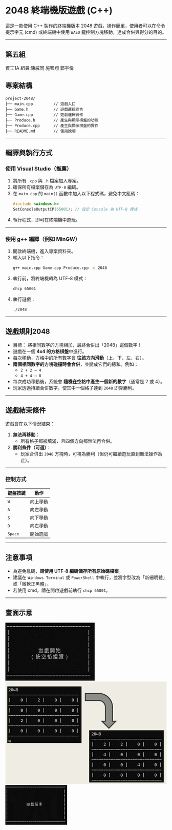 # 2048 終端機版遊戲 (C++)

這是一款使用 C++ 製作的終端機版本 2048 遊戲，操作簡單，使用者可以在命令提示字元 (cmd) 或終端機中使用 `WASD` 鍵控制方塊移動，達成合併與得分的目的。

---

## 第五組
資工1A
組員:陳威同
     施智翔
     郭宇倫

## 專案結構

```
project-2048/
├── main.cpp         // 遊戲入口
├── Game.h           // 遊戲邏輯宣告
├── Game.cpp         // 遊戲邏輯實作
├── Produce.h        // 產生與顯示棋盤的功能
├── Produce.cpp      // 產生與顯示棋盤的實作
├── README.md        // 使用說明
```

---

## 編譯與執行方式

### 使用 Visual Studio（推薦）

1. 將所有 `.cpp` 與 `.h` 檔案加入專案。
2. 確保所有檔案儲存為 `UTF-8` 編碼。
3. 在 `main.cpp` 的 `main()` 函數中加入以下程式碼，避免中文亂碼：
   ```cpp
   #include <windows.h>
   SetConsoleOutputCP(65001); // 設定 Console 為 UTF-8 模式
   ```
4. 執行程式，即可在終端機中遊玩。

---

### 使用 g++ 編譯（例如 MinGW）

1. 開啟終端機，進入專案資料夾。
2. 輸入以下指令：
   ```bash
   g++ main.cpp Game.cpp Produce.cpp -o 2048
   ```
3. 執行前，將終端機轉為 UTF-8 模式：
   ```bash
   chcp 65001
   ```
4. 執行遊戲：
   ```bash
   ./2048
   ```

---

## 遊戲規則2048

- 目標：
將相同數字的方塊相加，最終合併出「2048」這個數字！
- 遊戲在一個 **4x4 的方格棋盤**中進行。
- 每次移動，方格中的所有數字會 **往該方向滑動**（上、下、左、右）。
- **兩個相同數字的方塊碰撞時會合併**，並變成它們的總和。例如：
  - `2 + 2 → 4`
  - `4 + 4 → 8`
- 每次成功移動後，系統會 **隨機在空格中產生一個新的數字**（通常是 2 或 4）。
- 玩家透過持續合併數字，使其中一個格子達到 `2048` 即算勝利。

---

## 遊戲結束條件

遊戲會在以下情況結束：

1. **無法再移動**：
   - 所有格子都被填滿，且四個方向都無法再合併。
2. **勝利條件（可選）**：
   - 玩家合併出 `2048` 方塊時，可視為勝利（但仍可繼續遊玩直到無法操作為止）。

---

### 控制方式

| 鍵盤按鍵 | 動作     |
|----------|----------|
| `W`      | 向上移動 |
| `A`      | 向左移動 |
| `S`      | 向下移動 |
| `D`      | 向右移動 |
| `Space`  | 開始遊戲 |

---

## 注意事項

- 為避免亂碼，**請使用 UTF-8 編碼儲存所有原始碼檔案**。
- 建議在 `Windows Terminal` 或 `PowerShell` 中執行，並將字型改為「新細明體」或「微軟正黑體」。
- 若使用 cmd，請在開啟遊戲前執行 `chcp 65001`。

---

## 畫面示意

![圖片](/圖片1.png)
![圖片](/圖片2.png)
![圖片](/圖片3.png)
